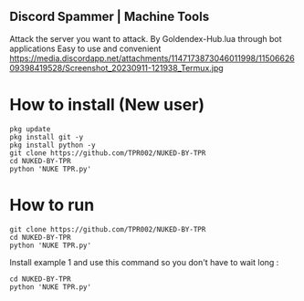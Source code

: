 ## Discord Spammer | Machine Tools
Attack the server you want to attack. By Goldendex-Hub.lua  through bot applications Easy to use and convenient  https://media.discordapp.net/attachments/1147173873046011998/1150662609398419528/Screenshot_20230911-121938_Termux.jpg

# How to install (New user)
```
pkg update
pkg install git -y
pkg install python -y
git clone https://github.com/TPR002/NUKED-BY-TPR
cd NUKED-BY-TPR
python 'NUKE TPR.py'
```

# How to run

```
git clone https://github.com/TPR002/NUKED-BY-TPR
cd NUKED-BY-TPR
python 'NUKE TPR.py'
```
Install example 1 and use this command so you don't have to wait long :
```
cd NUKED-BY-TPR
python 'NUKE TPR.py'
```
